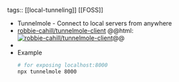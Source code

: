 tags:: [[local-tunneling]] [[FOSS]]

- Tunnelmole - Connect to local servers from anywhere
- [robbie-cahill/tunnelmole-client](https://github.com/robbie-cahill/tunnelmole-client)
  @@html: <a href="https://github.com/robbie-cahill/tunnelmole-client/"><img src="https://github-readme-stats-astronomer.vercel.app/api/pin/?username=robbie-cahill&repo=tunnelmole-client&theme=tokyonight" alt="robbie-cahill/tunnelmole-client"/></a>@@
-
- Example
  ```bash
  # for exposing localhost:8000
  npx tunnelmole 8000
  ```